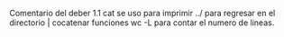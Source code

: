 Comentario del deber 1.1
cat se uso para imprimir
../ para regresar en el directorio 
| cocatenar funciones
wc -L para contar el numero de lineas.
